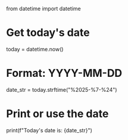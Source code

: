 from datetime import datetime

# Get today's date
today = datetime.now()

# Format: YYYY-MM-DD
date_str = today.strftime("%2025-%7-%24")

# Print or use the date
print(f"Today's date is: {date_str}")
